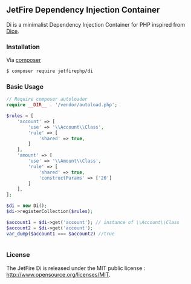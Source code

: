 ## JetFire Dependency Injection Container

Di is a minimalist Dependency Injection Container for PHP inspired from [Dice](https://github.com/Level-2/Dice).

### Installation

Via [composer](https://getcomposer.org)

```bash
$ composer require jetfirephp/di
```

### Basic Usage

```php
// Require composer autoloader
require __DIR__ . '/vendor/autoload.php';

$rules = [
    'account' => [
        'use' => '\\Account\\Class',
        'rule' => [
            'shared' => true,
        ]
    ],
    'amount' => [
        'use' => '\\Amount\\Class',
        'rule' => [
            'shared' => true,
            'constructParams' => ['20']
        ]
    ],
];

$di = new Di();
$di->registerCollection($rules);

$account1 = $di->get('account'); // instance of \\Account\\Class
$account2 = $di->get('account');
var_dump($account1 === $account2) //true
 
```

### License

The JetFire Di is released under the MIT public license : http://www.opensource.org/licenses/MIT. 